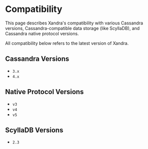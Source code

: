 # Compatibility

This page describes Xandra's compatibility with various Cassandra versions,
Cassandra-compatible data storage (like ScyllaDB), and Cassandra native protocol
versions.

All compatibility below refers to the latest version of Xandra.

## Cassandra Versions

  * `3.x`
  * `4.x`

## Native Protocol Versions

  * `v3`
  * `v4`
  * `v5`

## ScyllaDB Versions

  * `2.3`

